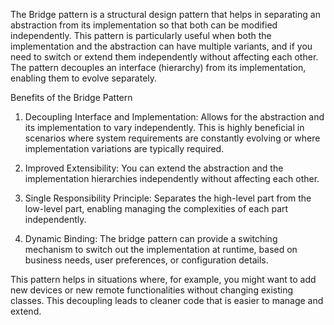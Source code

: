 The Bridge pattern is a structural design pattern that helps in separating an abstraction from its implementation so that both can be modified independently. This pattern is particularly useful when both the implementation and the abstraction can have multiple variants, and if you need to switch or extend them independently without affecting each other. The pattern decouples an interface (hierarchy) from its implementation, enabling them to evolve separately.

Benefits of the Bridge Pattern

1. Decoupling Interface and Implementation: Allows for the abstraction and its implementation to vary independently. This is highly beneficial in scenarios where system requirements are constantly evolving or where implementation variations are typically required.

2. Improved Extensibility: You can extend the abstraction and the implementation hierarchies independently without affecting each other.

3. Single Responsibility Principle: Separates the high-level part from the low-level part, enabling managing the complexities of each part independently.

4. Dynamic Binding: The bridge pattern can provide a switching mechanism to switch out the implementation at runtime, based on business needs, user preferences, or configuration details.

This pattern helps in situations where, for example, you might want to add new devices or new remote functionalities without changing existing classes. This decoupling leads to cleaner code that is easier to manage and extend.
